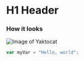 # H1 Header

### How it looks

![Image of Yaktocat](https://octodex.github.com/images/yaktocat.png)

``` javascript
var myVar = "Hello, world";
```
